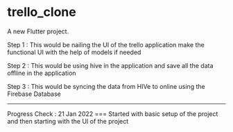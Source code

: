 # trello_clone

A new Flutter project.

Step 1 : This would be nailing the UI of the trello application make the functional UI with the help of models if needed

Step 2 : This would be using hive in the application and save all the data offline in the application

Step 3 : This would be syncing the data from HIVe to online using the Firebase Database



----------------------------------------------------------------------------------------------------------------

Progress Check : 
 21 Jan 2022 === Started with basic setup of the project and then starting with the UI of the project
 
